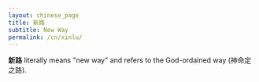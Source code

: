 ```yaml
---
layout: chinese_page
title: 新路
subtitle: New Way
permalink: /cn/xinlu/
---
```


**新路** literally means "new way" and refers to the God-ordained way (神命定之路).